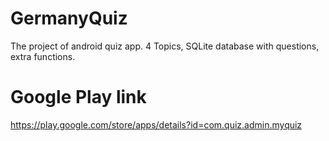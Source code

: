 # GermanyQuiz
The project of android quiz app. 4 Topics, SQLite database with questions, extra functions.

# Google Play link
https://play.google.com/store/apps/details?id=com.quiz.admin.myquiz
